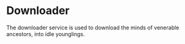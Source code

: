 # Downloader

The downloader service is used to download the minds of venerable ancestors, into idle younglings.
